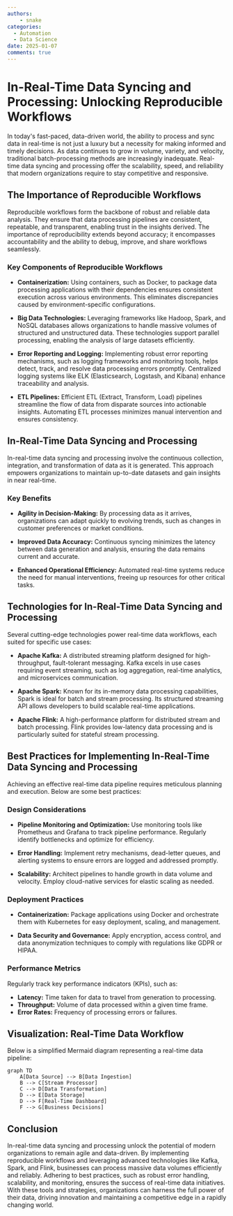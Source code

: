```yaml
---
authors: 
    - snake
categories:
  - Automation
  - Data Science
date: 2025-01-07
comments: true
---
```


# **In-Real-Time Data Syncing and Processing: Unlocking Reproducible Workflows**

In today's fast-paced, data-driven world, the ability to process and sync data in real-time is not just a luxury but a necessity for making informed and timely decisions. As data continues to grow in volume, variety, and velocity, traditional batch-processing methods are increasingly inadequate. Real-time data syncing and processing offer the scalability, speed, and reliability that modern organizations require to stay competitive and responsive.

<!-- more -->

**The Importance of Reproducible Workflows**
--------------------------------------------

Reproducible workflows form the backbone of robust and reliable data analysis. They ensure that data processing pipelines are consistent, repeatable, and transparent, enabling trust in the insights derived. The importance of reproducibility extends beyond accuracy; it encompasses accountability and the ability to debug, improve, and share workflows seamlessly.

### Key Components of Reproducible Workflows

* **Containerization:**
  Using containers, such as Docker, to package data processing applications with their dependencies ensures consistent execution across various environments. This eliminates discrepancies caused by environment-specific configurations.

* **Big Data Technologies:**
  Leveraging frameworks like Hadoop, Spark, and NoSQL databases allows organizations to handle massive volumes of structured and unstructured data. These technologies support parallel processing, enabling the analysis of large datasets efficiently.

* **Error Reporting and Logging:**
  Implementing robust error reporting mechanisms, such as logging frameworks and monitoring tools, helps detect, track, and resolve data processing errors promptly. Centralized logging systems like ELK (Elasticsearch, Logstash, and Kibana) enhance traceability and analysis.

* **ETL Pipelines:**
  Efficient ETL (Extract, Transform, Load) pipelines streamline the flow of data from disparate sources into actionable insights. Automating ETL processes minimizes manual intervention and ensures consistency.

**In-Real-Time Data Syncing and Processing**
--------------------------------------------

In-real-time data syncing and processing involve the continuous collection, integration, and transformation of data as it is generated. This approach empowers organizations to maintain up-to-date datasets and gain insights in near real-time.

### Key Benefits

* **Agility in Decision-Making:**
  By processing data as it arrives, organizations can adapt quickly to evolving trends, such as changes in customer preferences or market conditions.

* **Improved Data Accuracy:**
  Continuous syncing minimizes the latency between data generation and analysis, ensuring the data remains current and accurate.

* **Enhanced Operational Efficiency:**
  Automated real-time systems reduce the need for manual interventions, freeing up resources for other critical tasks.

**Technologies for In-Real-Time Data Syncing and Processing**
------------------------------------------------------------

Several cutting-edge technologies power real-time data workflows, each suited for specific use cases:

* **Apache Kafka:**
  A distributed streaming platform designed for high-throughput, fault-tolerant messaging. Kafka excels in use cases requiring event streaming, such as log aggregation, real-time analytics, and microservices communication.

* **Apache Spark:**
  Known for its in-memory data processing capabilities, Spark is ideal for batch and stream processing. Its structured streaming API allows developers to build scalable real-time applications.

* **Apache Flink:**
  A high-performance platform for distributed stream and batch processing. Flink provides low-latency data processing and is particularly suited for stateful stream processing.

**Best Practices for Implementing In-Real-Time Data Syncing and Processing**
----------------------------------------------------------------------------

Achieving an effective real-time data pipeline requires meticulous planning and execution. Below are some best practices:

### Design Considerations

* **Pipeline Monitoring and Optimization:**
  Use monitoring tools like Prometheus and Grafana to track pipeline performance. Regularly identify bottlenecks and optimize for efficiency.

* **Error Handling:**
  Implement retry mechanisms, dead-letter queues, and alerting systems to ensure errors are logged and addressed promptly.

* **Scalability:**
  Architect pipelines to handle growth in data volume and velocity. Employ cloud-native services for elastic scaling as needed.

### Deployment Practices

* **Containerization:**
  Package applications using Docker and orchestrate them with Kubernetes for easy deployment, scaling, and management.

* **Data Security and Governance:**
  Apply encryption, access control, and data anonymization techniques to comply with regulations like GDPR or HIPAA.

### Performance Metrics

Regularly track key performance indicators (KPIs), such as:

* **Latency:** Time taken for data to travel from generation to processing.
* **Throughput:** Volume of data processed within a given time frame.
* **Error Rates:** Frequency of processing errors or failures.

**Visualization: Real-Time Data Workflow**
------------------------------------------

Below is a simplified Mermaid diagram representing a real-time data pipeline:

```mermaid
graph TD
    A[Data Source] --> B[Data Ingestion]
    B --> C[Stream Processor]
    C --> D[Data Transformation]
    D --> E[Data Storage]
    D --> F[Real-Time Dashboard]
    F --> G[Business Decisions]
```

**Conclusion**
--------------

In-real-time data syncing and processing unlock the potential of modern organizations to remain agile and data-driven. By implementing reproducible workflows and leveraging advanced technologies like Kafka, Spark, and Flink, businesses can process massive data volumes efficiently and reliably. Adhering to best practices, such as robust error handling, scalability, and monitoring, ensures the success of real-time data initiatives. With these tools and strategies, organizations can harness the full power of their data, driving innovation and maintaining a competitive edge in a rapidly changing world.
